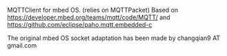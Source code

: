 MQTTClient for mbed OS. (relies on MQTTPacket)
Based on https://developer.mbed.org/teams/mqtt/code/MQTT/ and https://github.com/eclipse/paho.mqtt.embedded-c

The original mbed OS socket adaptation has been made by changqian9 AT gmail.com
